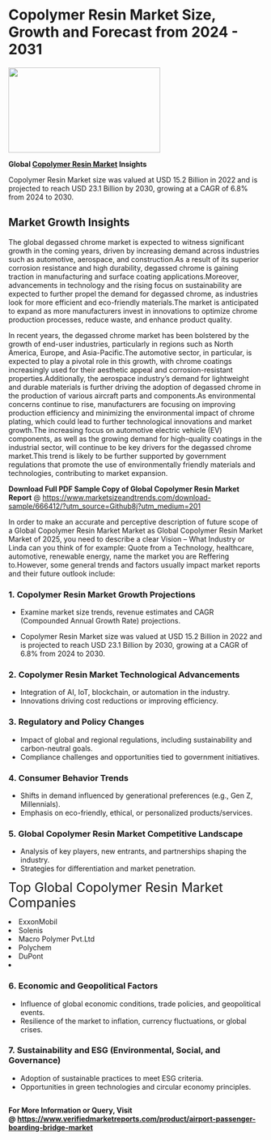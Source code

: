 <H1>Copolymer Resin Market Size, Growth and Forecast from 2024 - 2031</H1><img class="aligncenter size-medium wp-image-584254" src="https://thirdeyenews.in/wp-content/uploads/2024/09/Global-Market-Research-300x168.jpeg" alt="" width="300" height="168" /><p><strong>Global&nbsp;<a href="https://www.marketsizeandtrends.com/download-sample/666412/?utm_source=Github8j?utm_medium=201">Copolymer Resin Market</a> Insights</strong></p><p>Copolymer Resin Market size was valued at USD 15.2 Billion in 2022 and is projected to reach USD 23.1 Billion by 2030, growing at a CAGR of 6.8% from 2024 to 2030.</p><p><h2>Market Growth Insights</h2> <p>The global degassed chrome market is expected to witness significant growth in the coming years, driven by increasing demand across industries such as automotive, aerospace, and construction.As a result of its superior corrosion resistance and high durability, degassed chrome is gaining traction in manufacturing and surface coating applications.Moreover, advancements in technology and the rising focus on sustainability are expected to further propel the demand for degassed chrome, as industries look for more efficient and eco-friendly materials.The market is anticipated to expand as more manufacturers invest in innovations to optimize chrome production processes, reduce waste, and enhance product quality.</p> <p>In recent years, the degassed chrome market has been bolstered by the growth of end-user industries, particularly in regions such as North America, Europe, and Asia-Pacific.The automotive sector, in particular, is expected to play a pivotal role in this growth, with chrome coatings increasingly used for their aesthetic appeal and corrosion-resistant properties.Additionally, the aerospace industry’s demand for lightweight and durable materials is further driving the adoption of degassed chrome in the production of various aircraft parts and components.As environmental concerns continue to rise, manufacturers are focusing on improving production efficiency and minimizing the environmental impact of chrome plating, which could lead to further technological innovations and market growth.The increasing focus on automotive electric vehicle (EV) components, as well as the growing demand for high-quality coatings in the industrial sector, will continue to be key drivers for the degassed chrome market.This trend is likely to be further supported by government regulations that promote the use of environmentally friendly materials and technologies, contributing to market expansion.<p><span class=""><strong>Download Full PDF Sample Copy of Global Copolymer Resin Market Report</strong> @ <a href="https://www.marketsizeandtrends.com/download-sample/666412/?utm_source=Github8j?utm_medium=201" target="_blank">https://www.marketsizeandtrends.com/download-sample/666412/?utm_source=Github8j?utm_medium=201</a></span></p><p>In order to make an accurate and perceptive description of future scope of a Global&nbsp;Copolymer Resin Market Market as Global&nbsp;Copolymer Resin Market Market of 2025, you need to describe a clear Vision &ndash; What Industry or Linda can you think of for example: Quote from a Technology, healthcare, automotive, renewable energy, name the market you are Reffering to.However, some general trends and factors usually impact market reports and their future outlook include:</p><h3>1.&nbsp;<strong>Copolymer Resin Market Growth Projections</strong></h3><ul><li>Examine market size trends, revenue estimates and CAGR (Compounded Annual Growth Rate) projections.</li><li><p>Copolymer Resin Market size was valued at USD 15.2 Billion in 2022 and is projected to reach USD 23.1 Billion by 2030, growing at a CAGR of 6.8% from 2024 to 2030.</p></li></ul><h3>2.&nbsp;<strong>Copolymer Resin Market Technological Advancements</strong></h3><ul><li>Integration of AI, IoT, blockchain, or automation in the industry.</li><li>Innovations driving cost reductions or improving efficiency.</li></ul><h3>3.&nbsp;<strong>Regulatory and Policy Changes</strong></h3><ul><li>Impact of global and regional regulations, including sustainability and carbon-neutral goals.</li><li>Compliance challenges and opportunities tied to government initiatives.</li></ul><h3>4.&nbsp;<strong>Consumer Behavior Trends</strong></h3><ul><li>Shifts in demand influenced by generational preferences (e.g., Gen Z, Millennials).</li><li>Emphasis on eco-friendly, ethical, or personalized products/services.</li></ul><h3>5.&nbsp;<strong>Global Copolymer Resin Market Competitive Landscape</strong></h3><ul><li>Analysis of key players, new entrants, and partnerships shaping the industry.</li><li>Strategies for differentiation and market penetration.</li></ul><p data-pm-slice="1 1 []"><span style="color: inherit; font-family: inherit; font-size: 25px;">Top Global Copolymer Resin Market Companies</span></p><div class="" data-test-id=""><p><li>ExxonMobil</li><li> Solenis</li><li> Macro Polymer Pvt.Ltd</li><li> Polychem</li><li> DuPont</li><li></li></p></div><h3>6.&nbsp;<strong>Economic and Geopolitical Factors</strong></h3><ul><li>Influence of global economic conditions, trade policies, and geopolitical events.</li><li>Resilience of the market to inflation, currency fluctuations, or global crises.</li></ul><h3>7.&nbsp;<strong>Sustainability and ESG (Environmental, Social, and Governance)</strong></h3><ul><li>Adoption of sustainable practices to meet ESG criteria.</li><li>Opportunities in green technologies and circular economy principles.</li></ul><h2><strong style="font-size: 14px;">For More Information or Query, Visit @&nbsp;</strong><a style="background-color: #ffffff; font-size: 14px;" href="https://www.marketsizeandtrends.com/report/copolymer-resin-market/" target="_blank">https://www.verifiedmarketreports.com/product/airport-passenger-boarding-bridge-market</a></h2>